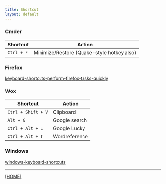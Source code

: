 ```yaml
---
title: Shortcut
layout: default
---
```


### Cmder

Shortcut | Action
---------|-------
`Ctrl + ²` | Minimize/Restore (Quake-style hotkey also)


### Firefox

[keyboard-shortcuts-perform-firefox-tasks-quickly](https://support.mozilla.org/en-US/kb/keyboard-shortcuts-perform-firefox-tasks-quickly)


### Wox

Shortcut | Action
---------|-------
`Ctrl + Shift + V` | Clipboard
`Alt + G` | Google search
`Ctrl + Alt + L` | Google Lucky
`Ctrl + Alt + T` | Wordreference


### Windows

[windows-keyboard-shortcuts](https://support.microsoft.com/en-us/help/12445/windows-keyboard-shortcuts)


---

[[HOME]](index.html)
